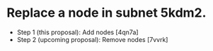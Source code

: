 # Replace a node in subnet 5kdm2.

- Step 1 (this proposal): Add nodes [4qn7a]
- Step 2 (upcoming proposal): Remove nodes [7vvrk]
